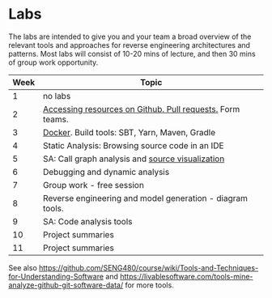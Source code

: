# Labs

The labs are intended to give you and your team a broad overview of the relevant tools and approaches for reverse engineering architectures and patterns. Most labs will consist of 10-20 mins of lecture, and then 30 mins of group work opportunity. 

| Week | Topic |
|-----|-----|
|  1 | no labs |
| 2 | [Accessing resources on Github. Pull requests.](labs/github.md) Form teams. |
| 3| [Docker](labs/docker.md). Build tools: SBT, Yarn, Maven, Gradle |
| 4 |Static Analysis: Browsing source code in an IDE |
|5 | SA: Call graph analysis and [source visualization](https://octo.github.com/projects/repo-visualization) |
| 6 |Debugging and dynamic analysis |
| 7 | Group work - free session |
| 8 | Reverse engineering and model generation - diagram tools. |
| 9 | SA: Code analysis tools |
| 10 | Project summaries |
| 11 | Project summaries |

See also https://github.com/SENG480/course/wiki/Tools-and-Techniques-for-Understanding-Software and https://livablesoftware.com/tools-mine-analyze-github-git-software-data/ for more tools.

